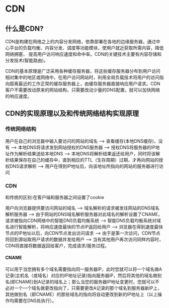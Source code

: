 # CDN

## 什么是CDN?

CDN是构建在网络之上的内容分发网络，依靠部署在各地的边缘服务器，通过中心平台的负载均衡、内容分发、调度等功能模块，使用户就近获取所需内容，降低网络拥塞，
提高用户访问响应速度和命中率。CDN的关键技术主要有内容存储和分发技术(智能路由)。

CDN的基本原理是广泛采用各种缓存服务器，将这些缓存服务器分布到用户访问相对集中的地区或网络中，在用户访问网站时，利用全局负载技术将用户的访问指向距离最近的工作正常的缓存服务器上，由缓存服务器直接响应用户请求。CDN客户不需要改动原来的网站结构，只需要改动少量的DNS配置，就可以加快网络的响应速度。

## CDN的实现原理以及和传统网络结构实现原理

### 传统网络结构

用户在自己的浏览器中输入要访问的网站的域名  --> 查看缓存(本地DNS缓存)，没有 --> 本地DNS将请求发到网站授权的DNS服务器 --> 授权DNS将服务器的IP地址作为解析结果送给本地DNS --> 本地DNS将解析结果返还给用户，同时将该解析结果保存在自己的缓存中，直到相应的TTL（生存周期）过期，才再向网站的授权DNS请求解析 --> 用户在得到IP地址后，向该地址所指向的网站的服务器进行访问

### CDN

和传统的区别:在客户端和服务器之间设置了cookie

用户向浏览器提供要访问网站的域名 --> 域名解析的请求被发往网站的DNS域名解析服务器 -->  由于网站的DNS域名解析服务器对此域名的解析设置了CNAME，请求被指向CDN网络中的智能DNS负载均衡系统 --> 智能DNS负载均衡系统对域名进行智能解析，将响应速度最快的节点IP返回给用户 --> 浏览器在得到速度最快节点的IP地址以后，向CDN节点发出访问请求 --> 由于是第一次访问，CDN节点将回到源站取用户请求的数据并发给用户 --> 当有其他用户再次访问同样内容时，CDN将直接将数据返回给客户，完成请求/服务过程。 

#### CNAME

可以用于当您拥有多个域名需要指向同一服务器IP，此时您就可以将一个域名做A记录(主机名（或域名）对应的IP地址记录)指向服务器IP，然后将其他的域名做别名(即CNAME)到A记录的域名上；那么当您的服务器IP地址变更时，您就可以不必对一个一个域名做更改指向了，只需要更改A记录的那个域名到服务器新IP上，其他做别名（即CNAME）的那些域名的指向将自动更改到新的IP地址上（以上操作均需要在DNS处执行）。
